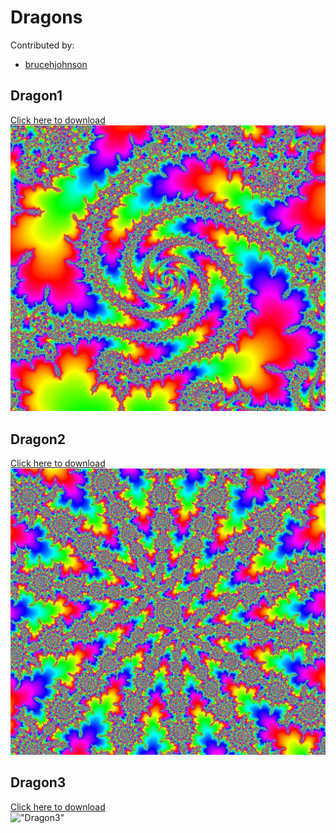 # Dragons

Contributed by:

- [brucehjohnson](https://github.com/brucehjohnson)

##  Dragon1

<a href="Dragon1.mandart" download="Dragon1.mandart">Click here to download</a><br>
!["Dragon1"](Dragon1.png)

## Dragon2

<a href="Dragon2.mandart" download="Dragon2.mandart">Click here to download</a><br>
!["Dragon2"](Dragon2.png)

## Dragon3

<a href="Dragon3.mandart" download="Dragon3.mandart">Click here to download</a><br>
!["Dragon3"](Dragon3.png)
